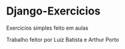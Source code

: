 # Django-Exercicios
Exercicios simples feito em aulas

Trabalho feitor por Luiz Batista e Arthur Porto
